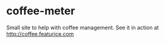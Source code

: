 coffee-meter
============
Small site to help with coffee management.
See it in action at http://coffee.featurice.com
